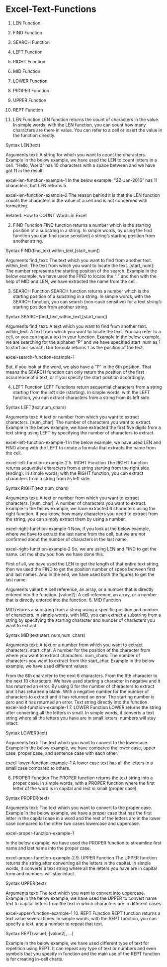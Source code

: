 # Excel-Text-Functions

1. LEN Function
2. FIND Function
3. SEARCH Function
4. LEFT Function
5. RIGHT Function
6. MID Function
7. LOWER Function
8. PROPER Function
9. UPPER Function
10. REPT Function


1. LEN Function
LEN function returns the count of characters in the value. In simple words, with the LEN function, you can count how many characters are there in value. You can refer to a cell or insert the value in the function directly.

Syntax
LEN(text)

Arguments
text: A string for which you want to count the characters.
Example
In the below example, we have used the LEN to count letters in a cell. “Hello, World” has 10 characters with a space between and we have got 11 in the result.

excel-len-function-example-1
In the below example, “22-Jan-2016” has 11 characters, but LEN returns 5.

excel-len-function-example-2
The reason behind it is that the LEN function counts the characters in the value of a cell and is not concerned with formatting.

Related: How to COUNT Words in Excel

2. FIND Function
FIND function returns a number which is the starting position of a substring in a string. In simple words, by using the find function you can find (case sensitive) a string’s starting position from another string.

Syntax
FIND(find_text,within_text,[start_num])

Arguments
find_text: The text which you want to find from another text.
within_text: The text from which you want to locate the text.
[start_num]: The number represents the starting position of the search.
Example
In the below example, we have used the FIND to locate the “:” and then with the help of MID and LEN, we have extracted the name from the cell.

3. SEARCH Function
SEARCH function returns a number which is the starting position of a substring in a string. In simple words, with the SEARCH function, you can search (non-case sensitive) for a text string’s starting position from another string.

Syntax
SEARCH(find_text,within_text,[start_num])

Arguments
find_text: A text which you want to find from another text.
within_text: A text from which you want to locate the text. You can refer to a cell, or you can input a text in your function.
Example
In the below example, we are searching for the alphabet “P” and we have specified start_num as 1 to start our search. Our formula returns 1 as the position of the text.

excel-search-function-example-1

But, if you look at the word, we also have a “P” in the 6th position. That means the SEARCH function can only return the position of the first occurrence of a text, or if you specify the start position accordingly.

4. LEFT Function
LEFT Functions return sequential characters from a string starting from the left side (starting). In simple words, with the LEFT function, you can extract characters from a string from its left side.

Syntax
LEFT(text,num_chars)

Arguments
text: A text or number from which you want to extract characters.
[num_char]: The number of characters you want to extract.
Example
In the below example, we have extracted the first five digits from a text string using LEFT by specifying the number of characters to extract.

excel-left-function-example-1
In the below example, we have used LEN and FIND along with the LEFT to create a formula that extracts the name from the cell.

excel-left-function-example-2
5. RIGHT Function
The RIGHT function returns sequential characters from a string starting from the right side (ending). In simple words, with the RIGHT function, you can extract characters from a string from its left side.

Syntax
RIGHT(text,num_chars)

Arguments
text: A text or number from which you want to extract characters.
[num_char]: A number of characters you want to extract.
Example
In the below example, we have extracted 6 characters using the right function. If you know, how many characters you need to extract from the string, you can simply extract them by using a number.

excel-right-function-example-1
Now, if you look at the below example, where we have to extract the last name from the cell, but we are not confirmed about the number of characters in the last name.

excel-right-function-example-2
So, we are using LEN and FIND to get the name. Let me show you how we have done this.

First of all, we have used the LEN to get the length of that entire text string, then we used the FIND to get the position number of space between first and last names. And in the end, we have used both the figures to get the last name.

Arguments
value1: A cell reference, an array, or a number that is directly entered into the function.
[value2]: A cell reference, an array, or a number that is directly entered into the function.
6. MID Function

MID returns a substring from a string using a specific position and number of characters. In simple words, with MID, you can extract a substring from a string by specifying the starting character and number of characters you want to extract.

Syntax
MID(text,start_num,num_chars)

Arguments
text: A text or a number from which you want to extract characters.
start_char: A number for the position of the character from where you want to extract characters.
num_chars: The number of characters you want to extract from the start_char.
Example
In the below example, we have used different values:

From the 6th character to the next 6 characters.
From the 6th character to the next 10 characters.
We have used starting a character in negative and it has returned an error.
By using 0 for the number of characters to extract and it has returned a blank.
With a negative number for the number of characters to extract and it has returned an error.
The starting number is zero and it has returned an error.
Text string directly into the function.
excel-mid-function-example-1
7. LOWER Function
LOWER returns the string after converting all the letters in small. In simple words, it converts a text string where all the letters you have are in small letters, numbers will stay intact.

Syntax
LOWER(text)

Arguments
text: The text which you want to convert to the lowercase.
Example
In the below example, we have compared the lower case, upper case, proper case, and sentence case with each other.

excel-lower-function-example-1
A lower case text has all the letters in a small case compared to others.

8. PROPER Function
The PROPER function returns the text string into a proper case. In simple words, with a PROPER function where the first letter of the word is in capital and rest in small (proper case).

Syntax
PROPER(text)

Arguments
text: The text which you want to convert to the proper case.
Example
In the below example, we have a proper case that has the first letter in the capital case in a word and the rest of the letters are in the lower case compared to the other two cases lowercase and uppercase.

excel-proper-function-example-1

In the below example, we have used the PROPER function to streamline first name and last name into the proper case.

excel-proper-function-example-2
9. UPPER Function
The UPPER function returns the string after converting all the letters in the capital. In simple words, it converts a text string where all the letters you have are in capital form and numbers will stay intact.

Syntax
UPPER(text)

Arguments
text: The text which you want to convert into uppercase.
Example
In the below example, we have used the UPPER to convert name text to capital letters from the text in which characters are in different cases.

excel-upper-function-example-1
10. REPT Function
REPT function returns a text value several times. In simple words, with the REPT function, you can specify a text, and a number to repeat that text.

Syntax
REPT(value1, [value2], …)

Example
In the below example, we have used different type of text for repetition using REPT. It can repeat any type of text or numbers and even symbols that you specify in function and the main use of the REPT function is for creating in-cell charts.

